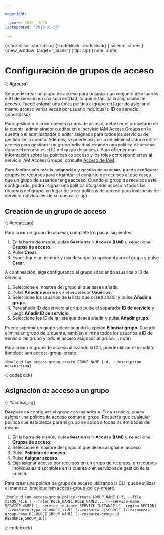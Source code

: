 ```yaml
---

copyright:

  years: 2018, 2019
lastupdated: "2019-01-30"

---
```


{:shortdesc: .shortdesc}
{:codeblock: .codeblock}
{:screen: .screen}
{:new_window: target="_blank"}
{:tip: .tip}
{:note: .note}


# Configuración de grupos de acceso
{: #groups}

Se puede crear un grupo de acceso para organizar un conjunto de usuarios e ID de servicio en una sola entidad, lo que le facilita la asignación de acceso. Puede asignar una única política al grupo en lugar de asignar el mismo acceso varias veces por usuario individual o ID de servicio.
{:shortdesc}

Para gestionar o crear nuevos grupos de acceso, debe ser el propietario de la cuenta, administrador o editor en el servicio IAM Access Groups en la cuenta o el administrador o editor asignado para todos los servicios de gestión de la cuenta. Además, se puede asignar a un administrador o editor acceso para gestionar un grupo individual creando una política de acceso donde el recurso es el ID del grupo de acceso. Para obtener más información sobre las políticas de acceso y los roles correspondientes al servicio IAM Access Groups, consulte [Acceso de IAM](/docs/iam?topic=iam-userroles#userroles).

Para facilitar aún más la asignación y gestión de accesos, puede configurar grupos de recursos para organizar el conjunto de recursos al que desea que un grupo de usuarios tenga acceso. Cuando el grupo de recursos esté configurado, podrá asignar una política otorgando acceso a todos los recursos del grupo, en lugar de crear políticas de acceso para instancias de servicio individuales de su cuenta. 
{: tip}

## Creación de un grupo de acceso
{: #create_ag}

Para crear un grupo de acceso, complete los pasos siguientes:

1. En la barra de menús, pulse **Gestionar** &gt; **Acceso (IAM)** y seleccione **Grupos de acceso**.
2. Pulse **Crear**.
3. Especifique un nombre y una descripción opcional para el grupo y pulse **Crear**.

A continuación, siga configurando el grupo añadiendo usuarios o ID de servicio:

1. Seleccione el nombre del grupo al que desea añadir.
2. Pulse **Añadir usuarios** en el separador **Usuarios**. 
3. Seleccione los usuarios de la lista que desea añadir y pulse **Añadir a grupo**.
4. Para añadir ID de servicio al grupo pulse el separador **ID de servicio** y luego **Añadir ID de servicio**.
5. Seleccione los ID de la lista que desea añadir y pulse **Añadir grupo**.

Puede suprimir un grupo seleccionando la opción **Eliminar grupo**. Cuando elimina un grupo de la cuenta, también elimina todos los usuarios e ID de servicio del grupo y todo el acceso asignado al grupo.
{: note}

Para crear un grupo de acceso utilizando la CLI, puede utilizar el mandato [ibmcloud iam access-group-create](/docs/cli/reference/ibmcloud?topic=cloud-cli-ibmcloud_commands_iam#ibmcloud_iam_access_group_create).
```
ibmcloud iam access-group-create GROUP_NAME [-d, --description DESCRIPTION]
```
{: codeblock}


## Asignación de acceso a un grupo
{: #access_ag}

Después de configurar el grupo con usuarios e ID de servicio, puede asignar una política de acceso común al grupo. Recuerde que cualquier política que establezca para el grupo se aplica a todas las entidades del mismo.

1. En la barra de menús, pulse **Gestionar** &gt; **Acceso (IAM)** y seleccione **Grupos de acceso**.
2. Seleccione el nombre del grupo al que desea asignar el acceso. 
3. Pulse **Políticas de acceso**.
4. Pulse **Asignar acceso**. 
5. Elija asignar acceso por recursos en un grupo de recursos, en recursos individuales disponibles en la cuenta o en servicios de gestión de la cuenta.

Para crear una política de grupo de acceso utilizando la CLI, puede utilizar el mandato [ibmcloud iam access-group-policy-create](/docs/cli/reference/ibmcloud?topic=cloud-cli-ibmcloud_commands_iam#ibmcloud_iam_access_group_policy_create).
```
ibmcloud iam access-group-policy-create GROUP_NAME {-f, --file @JSON_FILE | --roles ROLE_NAME1,ROLE_NAME2... [--service-name SERVICE_NAME] [--service-instance SERVICE_INSTANCE] [--region REGION] [--resource-type RESOURCE_TYPE] [--resource RESOURCE] [--resource-group-name RESOURCE_GROUP_NAME] [--resource-group-id RESOURCE_GROUP_ID]}
```
{: codeblock}


